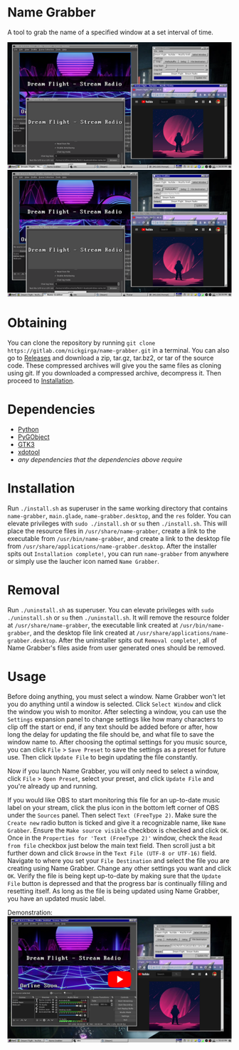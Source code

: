 # Name Grabber
A tool to grab the name of a specified window at a set interval of time.

![screenshot_3.png](.screenshots/screenshot_3.png)
![screenshot_4.png](.screenshots/screenshot_4.png)

# Obtaining
You can clone the repository by running `git clone https://gitlab.com/nickgirga/name-grabber.git` in a terminal. You can also go to [Releases](https://gitlab.com/nickgirga/name-grabber/-/releases) and download a zip, tar.gz, tar.bz2, or tar of the source code. These compressed archives will give you the same files as cloning using git. If you downloaded a compressed archive, decompress it. Then proceed to [Installation](#installation).

# Dependencies
 - [Python](https://www.python.org/)
 - [PyGObject](https://pypi.org/project/PyGObject/)
 - [GTK3](https://www.gtk.org/)
 - [xdotool](https://github.com/jordansissel/xdotool)
 - *any dependencies that the dependencies above require*

# Installation
Run `./install.sh` as superuser in the same working directory that contains `name-grabber`, `main.glade`, `name-grabber.desktop`, and the `res` folder. You can elevate privileges with `sudo ./install.sh` or `su` then `./install.sh`. This will place the resource files in `/usr/share/name-grabber`, create a link to the executable from `/usr/bin/name-grabber`, and create a link to the desktop file from `/usr/share/applications/name-grabber.desktop`. After the installer spits out `Installation complete!`, you can run `name-grabber` from anywhere or simply use the laucher icon named `Name Grabber`.

# Removal
Run `./uninstall.sh` as superuser. You can elevate privileges with `sudo ./uninstall.sh` or `su` then `./uninstall.sh`. It will remove the resource folder at `/usr/share/name-grabber`, the executable link created at `/usr/bin/name-grabber`, and the desktop file link created at `/usr/share/applications/name-grabber.desktop`. After the uninstaller spits out `Removal complete!`, all of Name Grabber's files aside from user generated ones should be removed.

# Usage
Before doing anything, you must select a window. Name Grabber won't let you do anything until a window is selected. Click `Select Window` and click the window you wish to monitor. After selecting a window, you can use the `Settings` expansion panel to change settings like how many characters to clip off the start or end, if any text should be added before or after, how long the delay for updating the file should be, and what file to save the window name to. After choosing the optimal settings for you music source, you can click `File` > `Save Preset` to save the settings as a preset for future use. Then click `Update File` to begin updating the file constantly.

Now if you launch Name Grabber, you will only need to select a window, click `File` > `Open Preset`, select your preset, and click `Update File` and you're already up and running.

If you would like OBS to start monitoring this file for an up-to-date music label on your stream, click the plus icon in the bottom left corner of OBS under the `Sources` panel. Then select `Text (FreeType 2)`. Make sure the `Create new` radio button is ticked and give it a recognizable name, like `Name Grabber`. Ensure the `Make source visible` checkbox is checked and click `OK`. Once in the `Properties for 'Text (FreeType 2)'` window, check the `Read from file` checkbox just below the main text field. Then scroll just a bit further down and click `Browse` in the `Text File (UTF-8 or UTF-16)` field. Navigate to where you set your `File Destination` and select the file you are creating using Name Grabber. Change any other settings you want and click `OK`. Verify the file is being kept up-to-date by making sure that the `Update File` button is depressed and that the progress bar is continually filling and resetting itself. As long as the file is being updated using Name Grabber, you have an updated music label.

Demonstration:
[![youtube_thumbnail.png](.screenshots/youtube_thumbnail.png)](https://www.youtube.com/watch?v=Fh68vm42QcE "View on YouTube")
